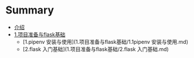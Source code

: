 # Summary

* [介绍](README.md)
* [1.项目准备与flask基础](1.项目准备与flask基础/README.md)
    * [1.pipenv 安装与使用](1.项目准备与flask基础/1.1pipenv 安装与使用.md)
    * [2.flask 入门基础](1.项目准备与flask基础/2.flask 入门基础.md)

